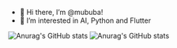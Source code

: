 - 👋 Hi there, I’m @mububa!
- 👀 I’m interested in AI, Python and Flutter

![Anurag's GitHub stats](https://github-readme-stats.vercel.app/api?username=mububa&show_icons=true&theme=highcontrast)
![Anurag's GitHub stats](https://github-readme-stats.vercel.app/api?username=mububa&show_icons=true&theme=dracula)
<!---
mububa/mububa is a ✨ special ✨ repository because its `README.md` (this file) appears on your GitHub profile.
You can click the Preview link to take a look at your changes.
--->

